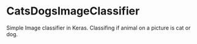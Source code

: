 # CatsDogsImageClassifier
Simple Image classifier in Keras. Classifing if animal on a picture is cat or dog. 
